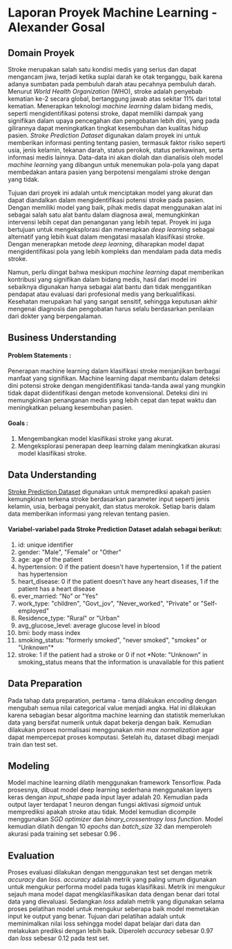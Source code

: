 # Laporan Proyek Machine Learning - Alexander Gosal
## Domain Proyek
Stroke merupakan salah satu kondisi medis yang serius dan dapat mengancam jiwa, terjadi ketika suplai darah ke otak terganggu, baik karena adanya sumbatan pada pembuluh darah atau pecahnya pembuluh darah. Menurut *World Health Organization* (WHO), stroke adalah penyebab kematian ke-2 secara global, bertanggung jawab atas sekitar 11% dari total kematian. Menerapkan teknologi *machine learning* dalam bidang medis, seperti mengidentifikasi potensi stroke, dapat memiliki dampak yang signifikan dalam upaya pencegahan dan pengobatan lebih dini, yang pada gilirannya dapat meningkatkan tingkat kesembuhan dan kualitas hidup pasien. *Stroke Prediction Dataset* digunakan dalam proyek ini untuk memberikan informasi penting tentang pasien, termasuk faktor risiko seperti usia, jenis kelamin, tekanan darah, status perokok, status perkawinan, serta informasi medis lainnya. Data-data ini akan diolah dan dianalisis oleh model *machine learning* yang dibangun untuk menemukan pola-pola yang dapat membedakan antara pasien yang berpotensi mengalami stroke dengan yang tidak.

Tujuan dari proyek ini adalah untuk menciptakan model yang akurat dan dapat diandalkan dalam mengidentifikasi potensi stroke pada pasien. Dengan memiliki model yang baik, pihak medis dapat menggunakan alat ini sebagai salah satu alat bantu dalam diagnosa awal, memungkinkan intervensi lebih cepat dan penanganan yang lebih tepat. Proyek ini juga bertujuan untuk mengeksplorasi dan menerapkan *deep learning* sebagai alternatif yang lebih kuat dalam mengatasi masalah klasifikasi stroke. Dengan menerapkan metode *deep learning*, diharapkan model dapat mengidentifikasi pola yang lebih kompleks dan mendalam pada data medis stroke.

Namun, perlu diingat bahwa meskipun *machine learning* dapat memberikan kontribusi yang signifikan dalam bidang medis, hasil dari model ini sebaiknya digunakan hanya sebagai alat bantu dan tidak menggantikan pendapat atau evaluasi dari profesional medis yang berkualifikasi. Kesehatan merupakan hal yang sangat sensitif, sehingga keputusan akhir mengenai diagnosis dan pengobatan harus selalu berdasarkan penilaian dari dokter yang berpengalaman.

## Business Understanding
#### Problem Statements : 
Penerapan machine learning dalam klasifikasi stroke menjanjikan berbagai manfaat yang signifikan. Machine learning dapat membantu dalam deteksi dini potensi stroke dengan mengidentifikasi tanda-tanda awal yang mungkin tidak dapat diidentifikasi dengan metode konvensional. Deteksi dini ini memungkinkan penanganan medis yang lebih cepat dan tepat waktu dan meningkatkan peluang kesembuhan pasien.
#### Goals :
1. Mengembangkan model klasifikasi stroke yang akurat.
2. Mengeksplorasi penerapan deep learning dalam meningkatkan akurasi model klasifikasi stroke.

## Data Understanding
[Stroke Prediction Dataset](https://www.kaggle.com/datasets/fedesoriano/stroke-prediction-dataset) digunakan untuk memprediksi apakah pasien kemungkinan terkena stroke berdasarkan parameter input seperti jenis kelamin, usia, berbagai penyakit, dan status merokok. Setiap baris dalam data memberikan informasi yang relevan tentang pasien.
#### Variabel-variabel pada Stroke Prediction Dataset adalah sebagai berikut:
1) id: unique identifier
2) gender: "Male", "Female" or "Other"
3) age: age of the patient
4) hypertension: 0 if the patient doesn't have hypertension, 1 if the patient has hypertension
5) heart_disease: 0 if the patient doesn't have any heart diseases, 1 if the patient has a heart disease
6) ever_married: "No" or "Yes"
7) work_type: "children", "Govt_jov", "Never_worked", "Private" or "Self-employed"
8) Residence_type: "Rural" or "Urban"
9) avg_glucose_level: average glucose level in blood
10) bmi: body mass index
11) smoking_status: "formerly smoked", "never smoked", "smokes" or "Unknown"*
12) stroke: 1 if the patient had a stroke or 0 if not
*Note: "Unknown" in smoking_status means that the information is unavailable for this patient

## Data Preparation
Pada tahap data preparation, pertama - tama dilakukan *encoding* dengan mengubah semua nilai categorical value menjadi angka. Hal ini dilakukan karena sebagian besar algoritma machine learning dan statistik memerlukan data yang bersifat numerik untuk dapat bekerja dengan baik. Kemudian dilakukan proses normalisasi menggunakan *min max normalization* agar dapat mempercepat proses komputasi. Setelah itu, dataset dibagi menjadi train dan test set.

## Modeling
Model machine learning dilatih menggunakan framework Tensorflow. Pada prosesnya, dibuat model deep learning sederhana menggunakan layers keras dengan *input_shape* pada input layer adalah 20. Kemudian pada output layer terdapat 1 neuron dengan fungsi aktivasi *sigmoid* untuk memprediksi apakah stroke atau tidak. Model kemudian dicompile menggunakan *SGD optimizer* dan *binary_crossentropy loss function*. Model kemudian dilatih dengan 10 *epochs* dan *batch_size* 32 dan memperoleh akurasi pada training set sebesar 0.96 . 

## Evaluation
Proses evaluasi dilakukan dengan menggunakan test set dengan metrik *accuracy* dan *loss*. *accuracy* adalah metrik yang paling umum digunakan untuk mengukur performa model pada tugas klasifikasi. Metrik ini mengukur sejauh mana model dapat mengklasifikasikan data dengan benar dari total data yang dievaluasi. Sedangkan *loss* adalah metrik yang digunakan selama proses pelatihan model untuk mengukur seberapa baik model memetakan input ke output yang benar. Tujuan dari pelatihan adalah untuk meminimalkan nilai loss sehingga model dapat belajar dari data dan melakukan prediksi dengan lebih baik. Diperoleh *accuracy* sebesar 0.97 dan *loss* sebesar 0.12 pada test set.
